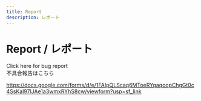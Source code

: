 ```yaml
---
title: Report
description: レポート
---
```


# Report / レポート
Click here for bug report  
不具合報告はこちら  

https://docs.google.com/forms/d/e/1FAIpQLScaq6MToeRYqaqoopChgGt0c4SsKal97lJAe1a3wmxRYhS8cw/viewform?usp=sf_link

